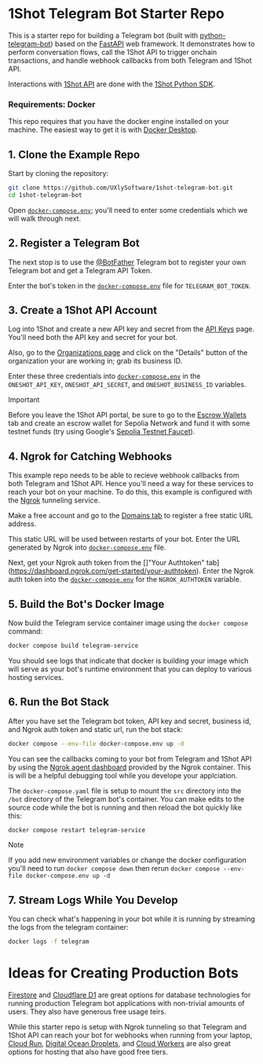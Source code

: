 # 1Shot Telegram Bot Starter Repo

This is a starter repo for building a Telegram bot (built with [python-telegram-bot](https://python-telegram-bot.org/)) based on the 
[FastAPI](https://fastapi.tiangolo.com/) web framework. It demonstrates how to perform conversation flows, call the 1Shot API to 
trigger onchain transactions, and handle webhook callbacks from both Telegram and 1Shot API.

Interactions with [1Shot API](https://1shotapi.com) are done with the [1Shot Python SDK](https://pypi.org/project/uxly-1shot-client/). 

### Requirements: Docker

This repo requires that you have the docker engine installed on your machine. The easiest way to get it is with [Docker Desktop](https://docs.docker.com/desktop/).

## 1. Clone the Example Repo

Start by cloning the repository:

```sh
git clone https://github.com/UXlySoftware/1shot-telegram-bot.git
cd 1shot-telegram-bot
```

Open [`docker-compose.env`](/docker-compose.env); you'll need to enter some credentials which we will walk through next.

## 2. Register a Telegram Bot

The next stop is to use the [@BotFather](https://telegram.me/BotFather) Telegram bot to register your own Telegram bot and get a Telegram API Token. 

Enter the bot's token in the [`docker-compose.env`](/docker-compose.env#L4) file for `TELEGRAM_BOT_TOKEN`.

## 3. Create a 1Shot API Account

Log into 1Shot and create a new API key and secret from the [API Keys](https://app.1shotapi.com/api-keys) page. You'll need both the API key and secret for your bot. 

Also, go to the [Organizations page](https://app.1shotapi.com/organizations) and click on the "Details" button of the organization your are working in; grab its business ID. 

Enter these three credentials into [`docker-compose.env`](/docker-compose.env#L6) in the `ONESHOT_API_KEY`, `ONESHOT_API_SECRET`, and `ONESHOT_BUSINESS_ID` variables. 

> [!IMPORTANT] 
> Before you leave the 1Shot API portal, be sure to go to the [Escrow Wallets](https://app.1shotapi.com/escrow-wallets) tab and create an escrow wallet for Sepolia Network and fund it with some testnet funds (try using Google's [Sepolia Testnet Faucet](https://cloud.google.com/application/web3/faucet/ethereum/sepolia)).

## 4. Ngrok for Catching Webhooks

This example repo needs to be able to recieve webhook callbacks from both Telegram and 1Shot API. Hence you'll need a way for these services to reach your bot on your machine. To do this, this example is configured with the [Ngrok](https://ngrok.io) tunneling service. 

Make a free account and go to the [Domains tab](https://dashboard.ngrok.com/domains) to register a free static URL address. 

This static URL will be used between restarts of your bot. Enter the URL generated by Ngrok into [`docker-compose.env`](/docker-compose.evn#L13) file. 

Next, get your Ngrok auth token from the []"Your Authtoken" tab](https://dashboard.ngrok.com/get-started/your-authtoken). Enter the Ngrok auth token into the [`docker-compose.env`](/docker-compose.env#L5) for the `NGROK_AUTHTOKEN` variable.

## 5. Build the Bot's Docker Image

Now build the Telegram service container image using the `docker compose` command:

```sh
docker compose build telegram-service
```

You should see logs that indicate that docker is building your image which will serve as your bot's runtime environment that you can deploy to various hosting services.

## 6. Run the Bot Stack

After you have set the Telegram bot token, API key and secret, business id, and Ngrok auth token and static url, run the bot stack: 

```sh
docker compose --env-file docker-compose.env up -d
```

You can see the callbacks coming to your bot from Telegram and 1Shot API by using the [Ngrok agent dashboard](http://localhost:4040) provided by the Ngrok container. This is will be a helpful debugging tool while you develope your applciation.

The `docker-compose.yaml` file is setup to mount the `src` directory into the `/bot` directory of the Telegram bot's container. You can
make edits to the source code while the bot is running and then reload the bot quickly like this:

```sh
docker compose restart telegram-service
```

> [!NOTE] 
> If you add new environment variables or change the docker configuration you'll need to run `docker compose down` then rerun `docker compose --env-file docker-compose.env up -d`

## 7. Stream Logs While You Develop

You can check what's happening in your bot while it is running by streaming the logs from the telegram container:

```sh
docker logs -f telegram
```

# Ideas for Creating Production Bots

[Firestore](https://firebase.google.com/docs/firestore) and [Cloudflare D1](https://developers.cloudflare.com/d1/) are great options for 
database technologies for running production Telegram bot applications with non-trivial amounts of users. They also have generous free usage
teirs. 

While this starter repo is setup with Ngrok tunneling so that Telegram and 1Shot API can reach your bot for webhooks when running from 
your laptop, [Cloud Run](https://cloud.google.com/run), [Digital Ocean Droplets](https://www.digitalocean.com/products/droplets), 
and [Cloud Workers](https://developers.cloudflare.com/workers/languages/python/packages/fastapi/) are also great options for hosting that 
also have good free tiers. 